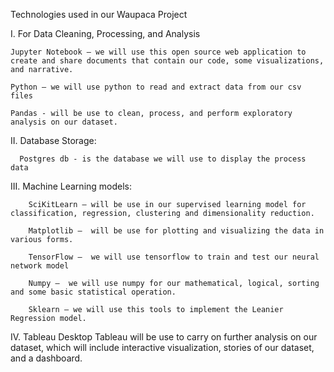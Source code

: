 Technologies used in our Waupaca Project

I. For Data Cleaning, Processing, and Analysis

    Jupyter Notebook – we will use this open source web application to create and share documents that contain our code, some visualizations, and narrative.

    Python – we will use python to read and extract data from our csv files

    Pandas - will be use to clean, process, and perform exploratory analysis on our dataset.

II. Database Storage:

      Postgres db - is the database we will use to display the process data

III. Machine Learning models:

        SciKitLearn – will be use in our supervised learning model for classification, regression, clustering and dimensionality reduction.

        Matplotlib –  will be use for plotting and visualizing the data in various forms.

        TensorFlow –  we will use tensorflow to train and test our neural network model

        Numpy –  we will use numpy for our mathematical, logical, sorting and some basic statistical operation.

        Sklearn – we will use this tools to implement the Leanier Regression model.

IV. Tableau Desktop
Tableau will be use to carry on further analysis on our dataset, which will include interactive visualization, stories of our dataset, and a dashboard.
